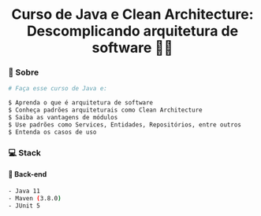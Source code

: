 <h1 align="center">
     Curso de Java e Clean Architecture: Descomplicando arquitetura de software   💜🚀
</h1>

### :scroll: Sobre
```bash
# Faça esse curso de Java e:

$ Aprenda o que é arquitetura de software
$ Conheça padrões arquiteturais como Clean Architecture
$ Saiba as vantagens de módulos
$ Use padrões como Services, Entidades, Repositórios, entre outros
$ Entenda os casos de uso
```

### :computer: Stack

#### :japanese_ogre: Back-end
```bash
- Java 11
- Maven (3.8.0)
- JUnit 5
```
